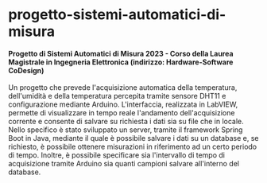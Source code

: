 # progetto-sistemi-automatici-di-misura
**Progetto di Sistemi Automatici di Misura 2023 - Corso della Laurea Magistrale in Ingegneria Elettronica (indirizzo: Hardware-Software CoDesign)**
<br><br>
Un progetto che prevede l'acquisizione automatica della temperatura, dell'umidità e della temperatura percepita tramite sensore DHT11 e configurazione mediante Arduino. L'interfaccia, realizzata in LabVIEW, permette di visualizzare in tempo reale l'andamento dell'acquisizione corrente e consente di salvare su richiesta i dati sia su file che in locale. Nello specifico è stato sviluppato un server, tramite il framework Spring Boot in Java, mediante il quale è possibile salvare i dati su un database e, se richiesto, è possibile ottenere misurazioni in riferimento ad un certo periodo di tempo. Inoltre, è possibile specificare sia l'intervallo di tempo di acquisizione tramite Arduino sia quanti campioni salvare all'interno del database.
